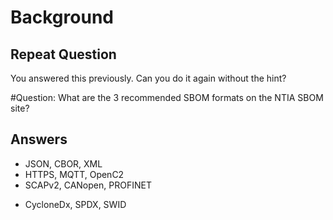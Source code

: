 # Background
## Repeat Question
You answered this previously. Can you do it again without the hint?

#Question:
What are the 3 recommended SBOM formats on the NTIA SBOM site?

## Answers
- JSON, CBOR, XML
- HTTPS, MQTT, OpenC2
- SCAPv2, CANopen, PROFINET
* CycloneDx, SPDX, SWID
